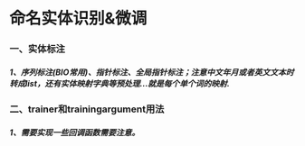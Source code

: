 # 命名实体识别&微调
### 一、实体标注
##### 1、序列标注(BIO常用)、指针标注、全局指针标注；注意中文年月或者英文文本时转成list，还有实体映射字典等预处理...就是每个单个词的映射.
### 二、trainer和trainingargument用法
##### 1、需要实现一些回调函数需要注意。
